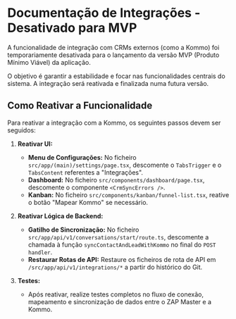 # Documentação de Integrações - Desativado para MVP

A funcionalidade de integração com CRMs externos (como a Kommo) foi temporariamente desativada para o lançamento da versão MVP (Produto Mínimo Viável) da aplicação.

O objetivo é garantir a estabilidade e focar nas funcionalidades centrais do sistema. A integração será reativada e finalizada numa futura versão.

## Como Reativar a Funcionalidade

Para reativar a integração com a Kommo, os seguintes passos devem ser seguidos:

1.  **Reativar UI:**
    *   **Menu de Configurações:** No ficheiro `src/app/(main)/settings/page.tsx`, descomente o `TabsTrigger` e o `TabsContent` referentes a "Integrações".
    *   **Dashboard:** No ficheiro `src/components/dashboard/page.tsx`, descomente o componente `<CrmSyncErrors />`.
    *   **Kanban:** No ficheiro `src/components/kanban/funnel-list.tsx`, reative o botão "Mapear Kommo" se necessário.

2.  **Reativar Lógica de Backend:**
    *   **Gatilho de Sincronização:** No ficheiro `src/app/api/v1/conversations/start/route.ts`, descomente a chamada à função `syncContactAndLeadWithKommo` no final do `POST handler`.
    *   **Restaurar Rotas de API:** Restaure os ficheiros de rota de API em `/src/app/api/v1/integrations/*` a partir do histórico do Git.

3.  **Testes:**
    *   Após reativar, realize testes completos no fluxo de conexão, mapeamento e sincronização de dados entre o ZAP Master e a Kommo.
